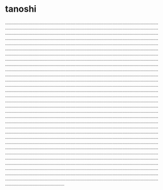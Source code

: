 # tanoshi
....................................................................................................................................................................................................................................................................................................................................................................................................................................................................................................................................................................................................................................................................................................................................................................................................................................................................................................................................................................................................................................................................................................................................................................................................................................................................................................................................................................................................................................................................................................................................................................................................................................................................................................................................................................................................................................................................................................................................................................................................................................................................................................................................................................................................................................................................................................................................................................................................................................................................................................................................................................................................................................................................................................................................................................................................................................................................................................................................................................................................................................................................................................................................................................................................................................................................................................................................................................................................................................................................................................................................................................................................................................................................................................................................................................................................................................................................................................................................................................................................................................................